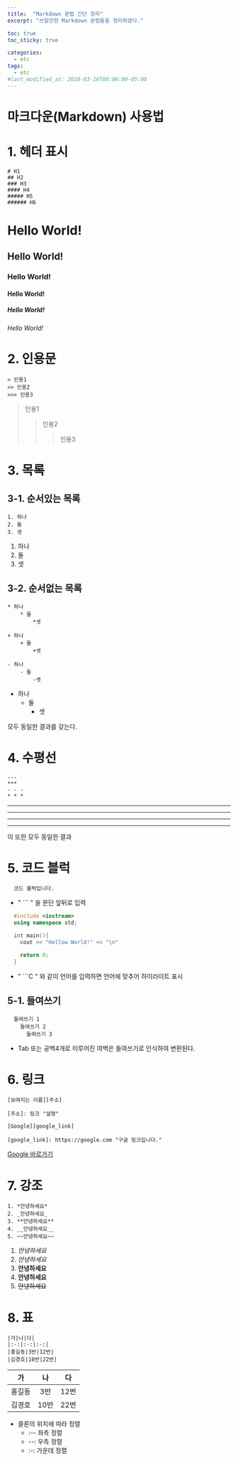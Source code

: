 ```yaml
---
title:  "Markdown 문법 간단 정리"
excerpt: "쓰일만한 Markdown 문법들을 정리하였다."

toc: true
toc_sticky: true

categories:
  - etc
tags:
  - etc
#last_modified_at: 2020-03-16T08:06:00-05:00
---
```


마크다운(Markdown) 사용법
====



# 1. 헤더 표시

```
# H1 
## H2
### H3
#### H4
##### H5
###### H6
```

# Hello World!
## Hello World!
### Hello World!
#### Hello World!
##### Hello World!
###### Hello World!




# 2. 인용문

```
> 인용1
>> 인용2
>>> 인용3
```

> 인용1
>> 인용2
>>> 인용3




# 3. 목록

## 3-1. 순서있는 목록

```
1. 하나
2. 둘
3. 셋
```

1. 하나
2. 둘
3. 셋

## 3-2. 순서없는 목록
  
 
```
* 하나
    * 둘
        *셋

+ 하나
    + 둘
        +셋

- 하나
    - 둘
        -셋
```

* 하나
    * 둘
        * 셋

모두 동일한 결과를 갖는다.




# 4. 수평선

```
---
***
- - -
* * *
```

---
***
- - -
* * *

이 또한 모두 동일한 결과




# 5. 코드 블럭

```
  코드 블럭입니다.
```

- " ``` " 을 문단 앞뒤로 입력


```c++
  #include <iostream>
  using namespace std;

  int main(){
    cout << "Hellow World!" << "\n"

    return 0;
  }
```


- " ```C " 와 같이 언어를 입력하면 언어에 맞추어 하이라이트 표시

## 5-1. 들여쓰기
```
  들여쓰기 1
    들여쓰기 2
      들여쓰기 3
```
- Tab 또는 공백4개로 이루어진 여백은 들여쓰기로 인식하여 변환된다.





# 6. 링크
```
[보여지는 이름][주소]

[주소]: 링크 "설명"

[Google][google_link]

[google_link]: https://google.com "구글 링크입니다."

```
[Google 바로가기][googlelink]

[googlelink]: https://google.com "구글 링크입니다."





# 7. 강조
```
1. *안녕하세요*
2. _안녕하세요_
3. **안녕하세요**
4. __안녕하세요__
5. ~~안녕하세요~~
```
1. *안녕하세요*
2. _안녕하세요_
3. **안녕하세요**
4. __안녕하세요__
5. ~~안녕하세요~~





# 8. 표
```
|가|나|다|
|:-:|:-:|:-:|
|홍길동|3반|12번|
|김경호|10반|22번|
```

|가|나|다|
|:-:|:-:|:-:|
|홍길동|3반|12번|
|김경호|10반|22번|

- 콜론의 위치에 따라 정렬
  - :-- 좌측 정렬
  - --: 우측 정렬
  - :-: 가운데 정렬